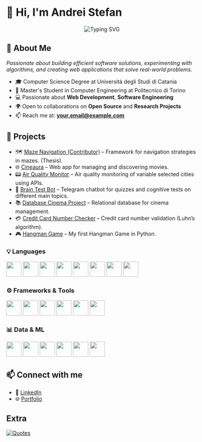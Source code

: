 # 👋 Hi, I'm Andrei Stefan

<p align="center">
  <img src="https://readme-typing-svg.demolab.com?font=Fira+Code&size=28&duration=3000&pause=1000&center=true&vCenter=true&width=600&height=60&lines=Computer+Engineering+Student;Aspiring+Web+%26+Software+Engineer;Tech+Enthusiast" alt="Typing SVG" />
</p>

## 👋 About Me
_Passionate about building efficient software solutions, experimenting with algorithms, and creating web applications that solve real-world problems._
- 🎓 Computer Science Degree at Università degli Studi di Catania
- 🧠 Master's Student in Computer Engineering at Politecnico di Torino
- 💻 Passionate about **Web Development**, **Software Engineering**
- 🌍 Open to collaborations on **Open Source** and **Research Projects**
- 📫 Reach me at: **your.email@example.com**

## 🚀 Projects
- 🗺️ [Maze Navigation (Contributor)](https://github.com/Picred/maze-navigation) – Framework for navigation strategies in mazes. (Thesis).
- 🌐 [Cineaura](https://github.com/Picred/cineaura) – Web app for managing and discovering movies.
- 📟 [Air Quality Monitor](https://github.com/Picred/air-quality-monitor) – Air quality monitoring of variable selected cities using APIs.
- 🧠 [Brain Test Bot](https://github.com/Picred/brain-test-bot) – Telegram chatbot for quizzes and cognitive tests on different main topics.
- 📚 [Database Cinema Project](https://github.com/Picred/cinema-database) – Relational database for cinema management.
- 💳 [Credit Card Number Checker](https://github.com/Picred/ccn-check) – Credit card number validation (Luhn’s algorithm).
- 🎮 [Hangman Game](https://github.com/Picred/hangman-game) – My first Hangman Game in Python.


### 💡 Languages
<p>
  <img src="https://cdn.jsdelivr.net/gh/devicons/devicon/icons/c/c-original.svg" width="40"/>
  <img src="https://cdn.jsdelivr.net/gh/devicons/devicon/icons/cplusplus/cplusplus-original.svg" width="40"/>
  <img src="https://cdn.jsdelivr.net/gh/devicons/devicon/icons/java/java-original.svg" width="40"/>
  <img src="https://cdn.jsdelivr.net/gh/devicons/devicon/icons/python/python-original.svg" width="40"/>
  <img src="https://cdn.jsdelivr.net/gh/devicons/devicon/icons/javascript/javascript-original.svg" width="40"/>
  <img src="https://cdn.jsdelivr.net/gh/devicons/devicon/icons/html5/html5-original.svg" width="40"/>
  <img src="https://cdn.jsdelivr.net/gh/devicons/devicon/icons/css3/css3-original.svg" width="40"/>
  <img src="https://cdn.jsdelivr.net/gh/devicons/devicon/icons/bash/bash-original.svg" width="40"/>
</p>

### ⚙️ Frameworks & Tools
<p>
  <img src="https://cdn.jsdelivr.net/gh/devicons/devicon/icons/react/react-original.svg" width="40"/>
  <img src="https://cdn.jsdelivr.net/gh/devicons/devicon/icons/laravel/laravel-plain.svg" width="40"/>
  <img src="https://cdn.jsdelivr.net/gh/devicons/devicon/icons/docker/docker-original.svg" width="40"/>
  <img src="https://cdn.jsdelivr.net/gh/devicons/devicon/icons/github/github-original.svg" width="40"/>
  <img src="https://cdn.jsdelivr.net/gh/devicons/devicon/icons/vscode/vscode-original.svg" width="40"/>
  <img src="https://cdn.jsdelivr.net/gh/devicons/devicon/icons/linux/linux-original.svg" width="40"/>
</p>

### 📊 Data & ML
<p>
  <img src="https://cdn.jsdelivr.net/gh/devicons/devicon/icons/numpy/numpy-original.svg" width="40"/>
  <img src="https://cdn.jsdelivr.net/gh/devicons/devicon/icons/jupyter/jupyter-original.svg" width="40"/>
  <img src="https://cdn.jsdelivr.net/gh/devicons/devicon/icons/apachekafka/apachekafka-original.svg" width="40"/>
  <img src="https://cdn.jsdelivr.net/gh/devicons/devicon/icons/apache/apache-original.svg" width="40"/>
  <img src="https://cdn.jsdelivr.net/gh/devicons/devicon/icons/apachespark/apachespark-original.svg" width="40"/>
  <img src="https://cdn.jsdelivr.net/gh/devicons/devicon/icons/elasticsearch/elasticsearch-original.svg" width="40"/>
</p>



## 📫 Connect with me
- 💼 [LinkedIn]([https://www.linkedin.com/in/tuo-username/](https://www.linkedin.com/in/andreistefand/))   
- 🌐 [Portfolio](https://picred.github.io)  

## Extra
<a href="https://github.com/piyushsuthar/github-readme-quotes"> 
  <img class="quote" src="https://quotes-github-readme.vercel.app/api?type=horizontal&theme=monokai" alt="Quotes"> 
</a>

